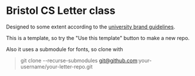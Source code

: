 # Bristol CS Letter class

Designed to some extent according to the [university brand guidelines](https://uob.sharepoint.com/sites/marketing/SitePages/Brand-guidlines.aspx).

This is a template, so try the "Use this template" button to make a new repo.

Also it uses a submodule for fonts, so clone with
> git clone --recurse-submodules git@github.com:your-username/your-letter-repo.git
